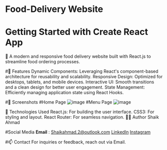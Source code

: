 # Food-Delivery Website

# Getting Started with Create React App
🚀 A modern and responsive food delivery website built with React.js to streamline food ordering processes.

#🌟 Features
Dynamic Components: 
Leveraging React's component-based architecture for reusability and scalability.
Responsive Design: Optimized for desktops, tablets, and mobile devices.
Interactive UI: Smooth transitions and a clean design for better user engagement.
State Management: Efficiently managing application state using React Hooks.

#📸 Screenshots
#Home Page
![image](https://github.com/user-attachments/assets/6bdf4b47-14e3-4c09-b7a4-968cb415a87d)
#Menu Page
![image](https://github.com/user-attachments/assets/6e6531f2-5237-4174-891d-9c92a7cc19c5)

🔧 Technologies Used
React.js: For building the user interface.
CSS3: For styling and layout.
React Router: For seamless navigation.
👨‍💻 Author
Shaik Ahmad

#Social Media
**Email** : Shaikahmad.2@outlook.com
[LinkedIn](https://www.linkedin.com/in/shaikahmad/)
[Instagram](https://www.instagram.com/ahmed.online/profilecard/?igsh=MTZoOW5yOGFjc2Jzdw==)

#📫 Contact
For inquiries or feedback, reach out via Email.

